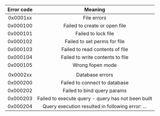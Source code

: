 
| Error code | Meaning |
| :--------: | :-----: |
| 0x0001xx | File errors |
| 0x000100 | Failed to create or open file |
| 0x000101 | Failed to lock file |
| 0x000102 | Failed to set perms for file |
| 0x000103 | Failed to read contents of file |
| 0x000104 | Failed to write contents to file |
| 0x000105 | Wrong fopen mode |
|||
| 0x0002xx | Database errors |
| 0x000200 | Failed to connect to database |
| 0x000202 | Failed to bind query params |
| 0x000203 | Failed to execute query - query has not been built |
| 0x000204 | Query execution resulted in following error: ... |

